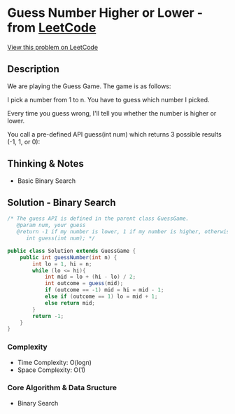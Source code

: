 # Guess Number Higher or Lower - from [LeetCode](https://leetcode.com)
[View this problem on LeetCode](https://leetcode.com/problems/guess-number-higher-or-lower/)

## Description
We are playing the Guess Game. The game is as follows:

I pick a number from 1 to n. You have to guess which number I picked.

Every time you guess wrong, I'll tell you whether the number is higher or lower.

You call a pre-defined API guess(int num) which returns 3 possible results (-1, 1, or 0):

## Thinking & Notes
* Basic Binary Search

## Solution - Binary Search
```java
/* The guess API is defined in the parent class GuessGame.
   @param num, your guess
   @return -1 if my number is lower, 1 if my number is higher, otherwise return 0
      int guess(int num); */

public class Solution extends GuessGame {
    public int guessNumber(int n) {
        int lo = 1, hi = n;
        while (lo <= hi){
            int mid = lo + (hi - lo) / 2;
            int outcome = guess(mid);
            if (outcome == -1) mid = hi = mid - 1;
            else if (outcome == 1) lo = mid + 1;
            else return mid;
        }
        return -1;
    }
}
```
### Complexity
* Time Complexity: O(logn)
* Space Complexity: O(1)

### Core Algorithm & Data Sructure
* Binary Search
